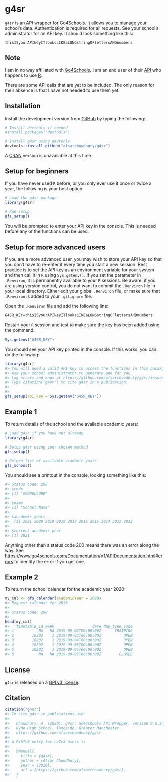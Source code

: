 
<!-- README.md is generated from README.Rmd. Please edit that file -->

# g4sr

<!-- badges: start -->
<!-- badges: end -->

`g4sr` is an API wrapper for Go4Schools. It allows you to manage your
school’s data. Authentication is required for all requests. See your
school’s administrator for an API key. It should look something like
this:

`thisISyourAPIkeyITlooksLIKEaLONGstringOFlettersANDnumbers`

## Note

I am in no way affiliated with
[Go4Schools](https://www.go4schools.com/). I am an end user of their
[API](https://www.go4schools.com/Documentation/V1/APIDocumentation.html)
who happens to use [R](https://www.r-project.org/).

There are some API calls that are yet to be included. The only reason
for their absence is that I have not needed to use them yet.

## Installation

Install the development version from [GitHub](https://github.com/) by
typing the following:

``` r
# Install devtools if needed
#install.packages("devtools")

# Install g4sr using devtools
devtools::install_github("afsarchowdhury/g4sr")
```

A [CRAN](https://cran.r-project.org/) version is unavailable at this
time.

## Setup for beginners

If you have never used `R` before, or you only ever use it once or twice
a year, the following is your best option:

``` r
# Load the g4sr package
library(g4sr)

# Run setup
gfs_setup()
```

You will be prompted to enter your API key in the console. This is
needed before any of the functions can be used.

## Setup for more advanced users

If you are a more advanced user, you may wish to store your API key so
that you don’t have to re-enter it every time you start a new session.
Best practice is to set the API key as an environment variable for your
system and then call it in `R` using `Sys.getenv()`. If you set the
parameter in `.Renviron`, it is permanently available to your `R`
sessions. Be aware: if you are using version control, you do not want to
commit the `.Renviron` file in your local directory. Either edit your
global `.Renviron` file, or make sure that `.Renviron` is added to your
`.gitignore` file.

Open the `.Renviron` file and add the following line:

``` r
G4SR_KEY=thisISyourAPIkeyITlooksLIKEaLONGstringOFlettersANDnumbers
```

Restart your `R` session and test to make sure the key has been added
using the command:

``` r
Sys.getenv("G4SR_KEY")
```

You should see your API key printed in the console. If this works, you
can do the following:

``` r
library(g4sr)
#> You will need a valid API key to access the functions in this pacakge.
#> Ask your school administrator to generate one for you.
#> Log errors and bugs at https://github.com/afsarchowdhury/g4sr/issues.
#> Type citation('g4sr') to cite g4sr in a publication.
#> 
#> 
gfs_setup(api_key = Sys.getenv("G4SR_KEY"))
```

## Example 1

To return details of the school and the available academic years:

``` r
# Load g4sr if you have not already
library(g4sr)

# Setup g4sr using your chosen method
gfs_setup()

# Return list of available academic years
gfs_school()
```

You should see a printout in the console, looking something like this:

``` r
#> Status code: 200
#> $code
#> [1] "SCHOOLCODE"
#> 
#> $name
#> [1] "School Name"
#> 
#> $academic_years
#>  [1] 2021 2020 2019 2018 2017 2016 2015 2014 2013 2012
#> 
#> $current_academic_year
#> [1] 2021
```

Anything other than a status code 200 means there was an error along the
way. See
<https://www.go4schools.com/Documentation/V1/APIDocumentation.html#errors>
to identify the error if you get one.

## Example 2

To return the school calendar for the academic year 2020:

``` r
my_cal <- gfs_calendar(academicYear = 2020)
#> Request calendar for 2020
#> 
#> Status code: 200
#> 
head(my_cal)
#>   timetable_id week                 date day_type_code
#> 1           NA   NA 2019-09-02T00:00:00Z      TRAINING
#> 2        10202    1 2019-09-03T00:00:00Z          OPEN
#> 3        10202    1 2019-09-04T00:00:00Z          OPEN
#> 4        10202    1 2019-09-05T00:00:00Z          OPEN
#> 5        10202    1 2019-09-06T00:00:00Z          OPEN
#> 6           NA   NA 2019-09-07T00:00:00Z        CLOSED
```

## License

`g4sr` is released on a [GPLv3
license](https://www.gnu.org/licenses/gpl-3.0.en.html).

## Citation

``` r
citation("g4sr")
#> To cite g4sr in publications use:
#> 
#>   Chowdhury, A. (2020). g4sr: Go4Schools API Wrapper. version 0.6.2.
#>   Hyde High School. Tameside, Greater Manchester.
#>   https://github.com/afsarchowdhury/g4sr
#> 
#> A BibTeX entry for LaTeX users is
#> 
#>   @Manual{,
#>     title = {g4sr},
#>     author = {Afsar Chowdhury},
#>     year = {2020},
#>     url = {https://github.com/afsarchowdhury/g4sr},
#>   }
```
